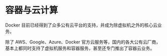 # 容器与云计算

Docker 目前已经得到了众多公有云平台的支持，并成为除虚拟机之外的核心云业务。

除了 AWS、Google、Azure、Docker 官方云服务等，国内的各大公有云厂商，基本上都同时支持了虚拟机服务和容器服务，甚至还专门推出了容器云业务。